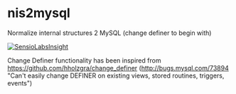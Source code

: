 nis2mysql
=========
Normalize internal structures 2 MySQL (change definer to begin with)

[![SensioLabsInsight](https://insight.sensiolabs.com/projects/261b0488-d780-40fe-988e-275f23f7127f/small.png)](https://insight.sensiolabs.com/projects/261b0488-d780-40fe-988e-275f23f7127f)

Change Definer functionality has been 
inspired from https://github.com/hholzgra/change_definer
(http://bugs.mysql.com/73894
"Can't easily change DEFINER on existing views, stored routines, triggers, events")
